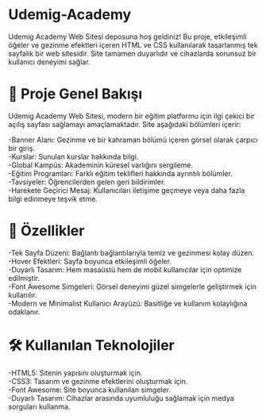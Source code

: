# Udemig-Academy
Udemig Academy Web Sitesi deposuna hoş geldiniz! Bu proje, etkileşimli öğeler ve gezinme efektleri içeren HTML ve CSS kullanılarak tasarlanmış tek sayfalık bir web sitesidir. Site tamamen duyarlıdır ve cihazlarda sorunsuz bir kullanıcı deneyimi sağlar.

# 🎯 Proje Genel Bakışı
Udemig Academy Web Sitesi, modern bir eğitim platformu için ilgi çekici bir açılış sayfası sağlamayı amaçlamaktadır. Site aşağıdaki bölümleri içerir: <br>

-Banner Alanı: Gezinme ve bir kahraman bölümü içeren görsel olarak çarpıcı bir giriş. <br>
-Kurslar: Sunulan kurslar hakkında bilgi. <br>
-Global Kampüs: Akademinin küresel varlığını sergileme. <br>
-Eğitim Programları: Farklı eğitim teklifleri hakkında ayrıntılı bölümler. <br>
-Tavsiyeler: Öğrencilerden gelen geri bildirimler. <br>
-Harekete Geçirici Mesaj: Kullanıcıları iletişime geçmeye veya daha fazla bilgi edinmeye teşvik etme. <br>

# 🚀 Özellikler
-Tek Sayfa Düzeni: Bağlantı bağlantılarıyla temiz ve gezinmesi kolay düzen. <br>
-Hover Efektleri: Sayfa boyunca etkileşimli öğeler. <br>
-Duyarlı Tasarım: Hem masaüstü hem de mobil kullanıcılar için optimize edilmiştir. <br>
-Font Awesome Simgeleri: Görsel deneyimi güzel simgelerle geliştirmek için kullanılır. <br>
-Modern ve Minimalist Kullanıcı Arayüzü: Basitliğe ve kullanım kolaylığına odaklanır. <br>

# 🛠️ Kullanılan Teknolojiler 
-HTML5: Sitenin yapısını oluşturmak için. <br>
-CSS3: Tasarım ve gezinme efektlerini oluşturmak için. <br>
-Font Awesome: Site boyunca kullanılan simgeler. <br>
-Duyarlı Tasarım: Cihazlar arasında uyumluluğu sağlamak için medya sorguları kullanma. <br>
